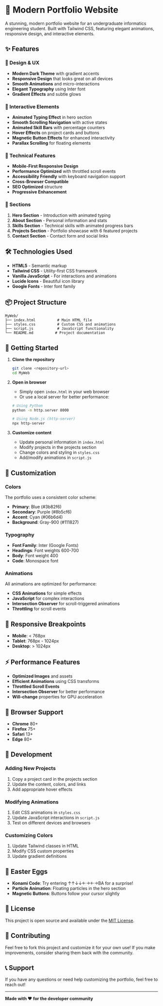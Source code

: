 # 🌟 Modern Portfolio Website

A stunning, modern portfolio website for an undergraduate informatics engineering student. Built with Tailwind CSS, featuring elegant animations, responsive design, and interactive elements.

## ✨ Features

### 🎨 Design & UX
- **Modern Dark Theme** with gradient accents
- **Responsive Design** that looks great on all devices
- **Smooth Animations** and micro-interactions
- **Elegant Typography** using Inter font
- **Gradient Effects** and subtle glows

### 🚀 Interactive Elements
- **Animated Typing Effect** in hero section
- **Smooth Scrolling Navigation** with active states
- **Animated Skill Bars** with percentage counters
- **Hover Effects** on project cards and buttons
- **Magnetic Button Effects** for enhanced interactivity
- **Parallax Scrolling** for floating elements

### 📱 Technical Features
- **Mobile-First Responsive Design**
- **Performance Optimized** with throttled scroll events
- **Accessibility Friendly** with keyboard navigation support
- **Cross-Browser Compatible**
- **SEO Optimized** structure
- **Progressive Enhancement**

### 🎯 Sections
1. **Hero Section** - Introduction with animated typing
2. **About Section** - Personal information and stats
3. **Skills Section** - Technical skills with animated progress bars
4. **Projects Section** - Portfolio showcase with 6 featured projects
5. **Contact Section** - Contact form and social links

## 🛠️ Technologies Used

- **HTML5** - Semantic markup
- **Tailwind CSS** - Utility-first CSS framework
- **Vanilla JavaScript** - For interactions and animations
- **Lucide Icons** - Beautiful icon library
- **Google Fonts** - Inter font family

## 📦 Project Structure

```
MyWeb/
├── index.html          # Main HTML file
├── styles.css          # Custom CSS and animations
├── script.js           # JavaScript functionality
└── README.md          # Project documentation
```

## 🚀 Getting Started

1. **Clone the repository**
   ```bash
   git clone <repository-url>
   cd MyWeb
   ```

2. **Open in browser**
   - Simply open `index.html` in your web browser
   - Or use a local server for better performance:
   ```bash
   # Using Python
   python -m http.server 8000
   
   # Using Node.js (http-server)
   npx http-server
   ```

3. **Customize content**
   - Update personal information in `index.html`
   - Modify projects in the projects section
   - Change colors and styling in `styles.css`
   - Add/modify animations in `script.js`

## 🎨 Customization

### Colors
The portfolio uses a consistent color scheme:
- **Primary**: Blue (#3b82f6)
- **Secondary**: Purple (#8b5cf6)
- **Accent**: Cyan (#06b6d4)
- **Background**: Gray-900 (#111827)

### Typography
- **Font Family**: Inter (Google Fonts)
- **Headings**: Font weights 600-700
- **Body**: Font weight 400
- **Code**: Monospace font

### Animations
All animations are optimized for performance:
- **CSS Animations** for simple effects
- **JavaScript** for complex interactions
- **Intersection Observer** for scroll-triggered animations
- **Throttling** for scroll events

## 📱 Responsive Breakpoints

- **Mobile**: < 768px
- **Tablet**: 768px - 1024px
- **Desktop**: > 1024px

## ⚡ Performance Features

- **Optimized Images** and assets
- **Efficient Animations** using CSS transforms
- **Throttled Scroll Events**
- **Intersection Observer** for better performance
- **Will-change** properties for GPU acceleration

## 🎯 Browser Support

- **Chrome** 80+
- **Firefox** 75+
- **Safari** 13+
- **Edge** 80+

## 🔧 Development

### Adding New Projects
1. Copy a project card in the projects section
2. Update the content, colors, and links
3. Add appropriate hover effects

### Modifying Animations
1. Edit CSS animations in `styles.css`
2. Update JavaScript interactions in `script.js`
3. Test on different devices and browsers

### Customizing Colors
1. Update Tailwind classes in HTML
2. Modify CSS custom properties
3. Update gradient definitions

## 🎨 Easter Eggs

- **Konami Code**: Try entering ↑↑↓↓←→←→BA for a surprise!
- **Particle Animation**: Floating particles in the hero section
- **Magnetic Buttons**: Buttons follow your cursor slightly

## 📄 License

This project is open source and available under the [MIT License](LICENSE).

## 🤝 Contributing

Feel free to fork this project and customize it for your own use! If you make improvements, consider sharing them back with the community.

## 📞 Support

If you have any questions or need help customizing the portfolio, feel free to reach out!

---

**Made with ❤️ for the developer community**
